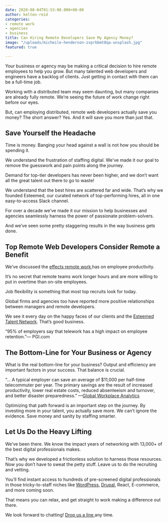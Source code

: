 ```yaml
---
date: 2020-08-04T01:53:08.000+00:00
author: kelton-reid
categories:
- remote work
- agencies
- business
title: Can Hiring Remote Developers Save My Agency Money?
image: "/uploads/micheile-henderson-zvprbbmt8qa-unsplash.jpg"
featured: true

---
```

Your business or agency may be making a critical decision to hire remote employees to help you grow. But many talented web developers and engineers have a backlog of clients. Just getting in contact with them can be a full-time job.

Working with a distributed team may seem daunting, but many companies are already fully remote. We’re seeing the future of work change right before our eyes.

But, can employing distributed, remote web developers actually save you money? The short answer? Yes. And it will save you more than just that.

## Save Yourself the Headache

Time is money. Banging your head against a wall is not how you should be spending it.

We understand the frustration of staffing digital. We've made it our goal to remove the guesswork and pain points along the journey.

Demand for top-tier developers has never been higher, and we don’t want all the great talent out there to go to waste!

We understand that the best hires are scattered far and wide. That’s why we founded Esteemed, our curated network of top-performing hires, all in one easy-to-access Slack channel.

For over a decade we’ve made it our mission to help businesses and agencies seamlessly harness the power of passionate problem-solvers.

And we’ve seen some pretty staggering results in the way business gets done.

## Top Remote Web Developers Consider Remote a Benefit

We’ve discussed the [effects remote work ](https://esteemed.io/blog/2020/08/01/can-remote-work-increase-employee-productivity/)has on employee productivity.

It’s no secret that remote teams work longer hours and are more willing to put in overtime than on-site employees.

Job flexibility is something that most top recruits look for today.

Global firms and agencies too have reported more positive relationships between managers and remote developers.

We see it every day on the happy faces of our clients and the [Esteemed Talent Network](https://esteemed.io/blog/2020/07/25/5-reasons-why-you-should-join-a-talent-network/). That’s good business.

“95% of employers say that telework has a high impact on employee retention.”— PGI.com

## The Bottom-Line for Your Business or Agency

What is the real bottom-line for your business? Output and efficiency are important factors in your success. That balance is crucial.

“... A typical employer can save an average of $11,000 per half-time telecommuter per year. The primary savings are the result of increased productivity, lower real estate costs, reduced absenteeism and turnover, and better disaster preparedness.” —[Global Workplace Analytics](https://globalworkplaceanalytics.com/telecommuting-statistics)

Optimizing that path forward is an important step on the journey. By investing more in your talent, you actually save more. We can’t ignore the evidence. Save money and sanity by staffing smarter.

## Let Us Do the Heavy Lifting

We’ve been there. We know the impact years of networking with 13,000+ of the best digital professionals makes.

That’s why we developed a frictionless solution to harness those resources. Now you don’t have to sweat the petty stuff. Leave us to do the recruiting and vetting.

You’ll find instant access to hundreds of pre-screened digital professionals in those tricky-to-staff niches like [WordPress](app.wpcontractors.com "Visit WordPress Contractors"), [Drupal](app.drupalcontractors.com "Visit Drupal Contractors"), React, E-commerce, and more coming soon.

That means you can relax, and get straight to work making a difference out there.

We look forward to chatting! [Drop us a line ](https://esteemed.io/sales/schedule-demo/ "Let's chat! ")any time.